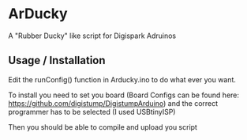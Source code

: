# ArDucky
A "Rubber Ducky" like script for Digispark Adruinos


## Usage / Installation
Edit the runConfig() function in Arducky.ino to do what ever you want.

To install you need to set you board (Board Configs can be found here: https://github.com/digistump/DigistumpArduino) and the correct programmer has to be selected (I used USBtinyISP)

Then you should be able to compile and upload you script
